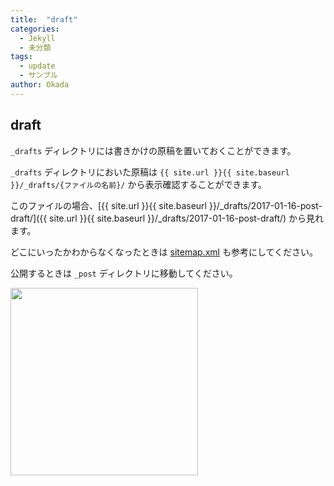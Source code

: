 ```yaml
---
title:  "draft"
categories: 
  - Jekyll
  - 未分類
tags:
  - update
  - サンプル
author: Okada
---
```


## draft

`_drafts` ディレクトリには書きかけの原稿を置いておくことができます。

`_drafts` ディレクトリにおいた原稿は `{{ site.url }}{{ site.baseurl }}/_drafts/{ファイルの名前}/` から表示確認することができます。

このファイルの場合、[{{ site.url }}{{ site.baseurl }}/_drafts/2017-01-16-post-draft/]({{ site.url }}{{ site.baseurl }}/_drafts/2017-01-16-post-draft/) から見れます。

どこにいったかわからなくなったときは [sitemap.xml](https://genomon-project.github.io/GenomonPagesR/sitemap.xml) も参考にしてください。

公開するときは `_post` ディレクトリに移動してください。

<img src="{{ site.url }}{{ site.baseurl }}/assets/images/genomon41.png" width="300">
